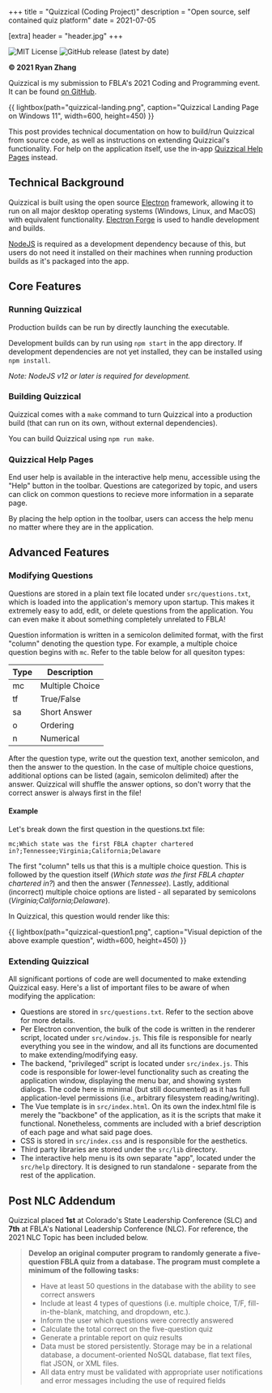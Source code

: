 +++
title = "Quizzical (Coding Project)"
description = "Open source, self contained quiz platform"
date = 2021-07-05

[extra]
header = "header.jpg"
+++

![MIT License](https://img.shields.io/github/license/Ryan778/Quizzical?style=flat-square)
![GitHub release (latest by date)](https://img.shields.io/github/v/release/Ryan778/Quizzical?style=flat-square)

**&copy; 2021 Ryan Zhang**

Quizzical is my submission to FBLA's 2021 Coding and Programming event. It can be found [on GitHub](https://github.com/Ryan778/Quizzical). 

{{ lightbox(path="quizzical-landing.png", caption="Quizzical Landing Page on Windows 11", width=600, height=450) }}

This post provides technical documentation on how to build/run Quizzical from source code, as well as instructions on extending Quizzical's functionality. For help on the application itself, use the in-app [Quizzical Help Pages](#quizzical-help-pages) instead.

## Technical Background
Quizzical is built using the open source [Electron](https://www.electronjs.org/) framework, allowing it to run on all major desktop operating systems (Windows, Linux, and MacOS) with equivalent functionality. [Electron Forge](https://www.electronforge.io/) is used to handle development and builds. 

[NodeJS](https://nodejs.org) is required as a development dependency because of this, but users do not need it installed on their machines when running production builds as it's packaged into the app. 

## Core Features
### Running Quizzical
Production builds can be run by directly launching the executable. 

Development builds can by run using `npm start` in the app directory. If development dependencies are not yet installed, they can be installed using `npm install`. 

*Note: NodeJS v12 or later is required for development.*

### Building Quizzical
Quizzical comes with a `make` command to turn Quizzical into a production build (that can run on its own, without external dependencies). 

You can build Quizzical using `npm run make`. 

### Quizzical Help Pages
End user help is available in the interactive help menu, accessible using the "Help" button in the toolbar. Questions are categorized by topic, and users can click on common questions to recieve more information in a separate page. 

By placing the help option in the toolbar, users can access the help menu no matter where they are in the application.

## Advanced Features
### Modifying Questions
Questions are stored in a plain text file located under `src/questions.txt`, which is loaded into the application's memory upon startup. This makes it extremely easy to add, edit, or delete questions from the application. You can even make it about something completely unrelated to FBLA! 

Question information is written in a semicolon delimited format, with the first "column" denoting the question type. For example, a multiple choice question begins with `mc`. Refer to the table below for all quesiton types: 

|Type|Description|
|-|-|
|mc|Multiple Choice|
|tf|True/False|
|sa|Short Answer|
|o|Ordering|
|n|Numerical|

After the question type, write out the question text, another semicolon, and then the answer to the question. In the case of multiple choice questions, additional options can be listed (again, semicolon delimited) after the answer. Quizzical will shuffle the answer options, so don't worry that the correct answer is always first in the file!

#### Example
Let's break down the first question in the questions.txt file: 

`mc;Which state was the first FBLA chapter chartered in?;Tennessee;Virginia;California;Delaware`

The first "column" tells us that this is a multiple choice question. This is followed by the question itself (*Which state was the first FBLA chapter chartered in?*) and then the answer (*Tennessee*). Lastly, additional (incorrect) multiple choice options are listed - all separated by semicolons (*Virginia;California;Delaware*). 

In Quizzical, this question would render like this: 

{{ lightbox(path="quizzical-question1.png", caption="Visual depiction of the above example question", width=600, height=450) }}

### Extending Quizzical
All significant portions of code are well documented to make extending Quizzical easy. Here's a list of important files to be aware of when modifying the application: 

- Questions are stored in `src/questions.txt`. Refer to the section above for more details. 
- Per Electron convention, the bulk of the code is written in the renderer script, located under `src/window.js`. This file is responsible for nearly everything you see in the window, and all its functions are documented to make extending/modifying easy. 
- The backend, "privileged" script is located under `src/index.js`. This code is responsible for lower-level functionality such as creating the application window, displaying the menu bar, and showing system dialogs. The code here is minimal (but still documented) as it has full application-level permissions (i.e., arbitrary filesystem reading/writing). 
- The Vue template is in `src/index.html`. On its own the index.html file is merely the "backbone" of the application, as it is the scripts that make it functional. Nonetheless, comments are included with a brief description of each page and what said page does. 
- CSS is stored in `src/index.css` and is responsible for the aesthetics. 
- Third party libraries are stored under the `src/lib` directory. 
- The interactive help menu is its own separate "app", located under the `src/help` directory. It is designed to run standalone - separate from the rest of the application. 

## Post NLC Addendum
Quizzical placed **1st** at Colorado's State Leadership Conference (SLC) and **7th** at FBLA's National Leadership Conference (NLC). For reference, the 2021 NLC Topic has been included below.

> **Develop an original computer program to randomly generate a five-question FBLA quiz from a database. The program must complete a minimum of the following tasks:**
>
> - Have at least 50 questions in the database with the ability to see correct answers
> - Include at least 4 types of questions (i.e. multiple choice, T/F, fill-in-the-blank, matching, and dropdown, etc.).
> - Inform the user which questions were correctly answered
> - Calculate the total correct on the five-question quiz
> - Generate a printable report on quiz results
> - Data must be stored persistently. Storage may be in a relational database, a document-oriented NoSQL database, flat text files, flat JSON, or XML files.
> - All data entry must be validated with appropriate user notifications and error messages including the use of required fields